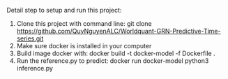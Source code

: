 Detail step to setup and run this project:
1. Clone this project with command line:
git clone https://github.com/QuyNguyenALC/Worldquant-GRN-Predictive-Time-series.git
2. Make sure docker is installed in your computer
3. Build image docker with:
docker build -t docker-model -f Dockerfile .
4. Run the reference.py to predict:
docker run docker-model python3 inference.py
